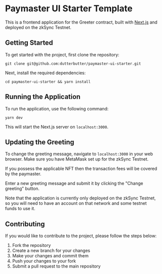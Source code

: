 # Paymaster UI Starter Template

This is a frontend application for the Greeter contract, built with [Next.js](https://nextjs.org/) and deployed on the zkSync Testnet.

## Getting Started

To get started with the project, first clone the repository:

```
git clone git@github.com:dutterbutter/paymaster-ui-starter.git
```

Next, install the required dependencies:

```
cd paymaster-ui-starter && yarn install
```

## Running the Application

To run the application, use the following command:

```
yarn dev
```

This will start the Next.js server on `localhost:3000`.

## Updating the Greeting

To change the greeting message, navigate to `localhost:3000` in your web browser. Make sure you have MetaMask set up for the zkSync Testnet.

If you possess the applicable NFT then the transaction fees will be covered by the paymaster.

Enter a new greeting message and submit it by clicking the "Change greeting" button.

Note that the application is currently only deployed on the zkSync Testnet, so you will need to have an account on that network and some testnet funds to use it.

## Contributing

If you would like to contribute to the project, please follow the steps below:

1. Fork the repository
2. Create a new branch for your changes
3. Make your changes and commit them
4. Push your changes to your fork
5. Submit a pull request to the main repository
